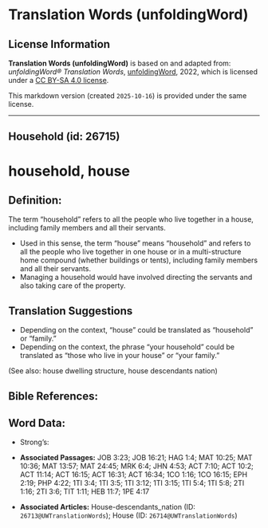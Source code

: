 # Translation Words (unfoldingWord)

## License Information

**Translation Words (unfoldingWord)** is based on and adapted from: _unfoldingWord® Translation Words_, [unfoldingWord](https://unfoldingword.org/utw), 2022, which is licensed under a [CC BY-SA 4.0 license](https://creativecommons.org/licenses/by-sa/4.0/legalcode.en).

This markdown version (created `2025-10-16`) is provided under the same license.



--------------------------------

## Household (id: 26715)

household, house
================

Definition:
-----------

The term “household” refers to all the people who live together in a house, including family members and all their servants.

* Used in this sense, the term “house” means “household” and refers to all the people who live together in one house or in a multi\-structure home compound (whether buildings or tents), including family members and all their servants.
* Managing a household would have involved directing the servants and also taking care of the property.

Translation Suggestions
-----------------------

* Depending on the context, “house” could be translated as “household” or “family.”
* Depending on the context, the phrase “your household” could be translated as “those who live in your house” or “your family.”

(See also: house dwelling structure, house descendants nation)

Bible References:
-----------------

Word Data:
----------

* Strong’s:

* **Associated Passages:** JOB 3:23; JOB 16:21; HAG 1:4; MAT 10:25; MAT 10:36; MAT 13:57; MAT 24:45; MRK 6:4; JHN 4:53; ACT 7:10; ACT 10:2; ACT 11:14; ACT 16:15; ACT 16:31; ACT 16:34; 1CO 1:16; 1CO 16:15; EPH 2:19; PHP 4:22; 1TI 3:4; 1TI 3:5; 1TI 3:12; 1TI 3:15; 1TI 5:4; 1TI 5:8; 2TI 1:16; 2TI 3:6; TIT 1:11; HEB 11:7; 1PE 4:17
* **Associated Articles:** House-descendants_nation (ID: `26713@UWTranslationWords`); House (ID: `26714@UWTranslationWords`)

